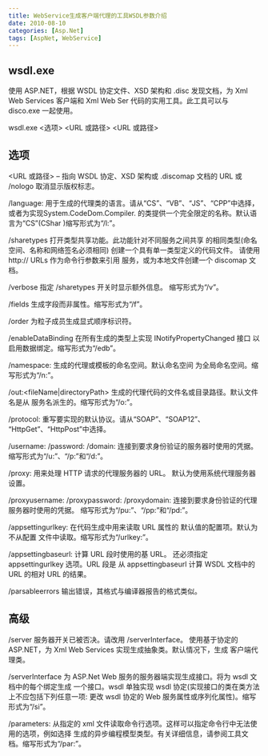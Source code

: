 ```yaml
---
title: WebService生成客户端代理的工具WSDL参数介绍
date: 2010-08-10
categories: [Asp.Net]
tags: [AspNet, WebService]
---
```


## wsdl.exe

使用 ASP.NET，根据 WSDL 协定文件、XSD 架构和 .disc 发现文档，为 Xml Web Services 客户端和 Xml Web Ser 代码的实用工具。此工具可以与 disco.exe 一起使用。

wsdl.exe <选项> <URL 或路径> <URL 或路径>

## 选项

<URL 或路径> –
指向 WSDL 协定、XSD 架构或 .discomap 文档的 URL 或 /nologo 取消显示版权标志。

/language:<language>
用于生成的代理类的语言。请从“CS”、“VB”、“JS”、“CPP”中选择，或者为实现System.CodeDom.Compiler. 的类提供一个完全限定的名称。默认语言为“CS”(CShar )缩写形式为“/l:”。

/sharetypes
打开类型共享功能。此功能针对不同服务之间共享 的相同类型(命名空间、名称和网络签名必须相同) 创建一个具有单一类型定义的代码文件。 请使用 http:// URLs 作为命令行参数来引用 服务，或为本地文件创建一个 discomap 文档。

/verbose
指定 /sharetypes 开关时显示额外信息。 缩写形式为“/v”。

/fields
生成字段而非属性。缩写形式为“/f”。

/order
为粒子成员生成显式顺序标识符。

/enableDataBinding
在所有生成的类型上实现 INotifyPropertyChanged 接口 以启用数据绑定。缩写形式为“/edb”。

/namespace:<namespace>
生成的代理或模板的命名空间。默认命名空间 为全局命名空间。缩写形式为“/n:”。

/out:<fileName|directoryPath>
生成的代理代码的文件名或目录路径。默认文件名是从 服务名派生的。缩写形式为“/o:”。

/protocol:<protocol>
重写要实现的默认协议。请从“SOAP”、“SOAP12”、 “HttpGet”、“HttpPost”中选择。

/username:<username>
/password:<password>
/domain:<domain>
连接到要求身份验证的服务器时使用的凭据。 缩写形式为“/u:”、“/p:”和“/d:”。

/proxy:<url>
用来处理 HTTP 请求的代理服务器的 URL。 默认为使用系统代理服务器设置。

/proxyusername:<username>
/proxypassword:<password>
/proxydomain:<domain>
连接到要求身份验证的代理服务器时使用的凭据。 缩写形式为“/pu:”、“/pp:”和“/pd:”。

/appsettingurlkey:<key>
在代码生成中用来读取 URL 属性的 默认值的配置项。默认为不从配置 文件中读取。缩写形式为“/urlkey:”。

/appsettingbaseurl:<baseurl>
计算 URL 段时使用的基 URL。 还必须指定 appsettingurlkey 选项。URL 段是 从 appsettingbaseurl 计算 WSDL 文档中的 URL 的相对 URL 的结果。

/parsableerrors
输出错误，其格式与编译器报告的格式类似。

## 高级

/server
服务器开关已被否决。请改用 /serverInterface。 使用基于协定的 ASP.NET，为 Xml Web Services 实现生成抽象类。默认情况下，生成 客户端代理类。

/serverInterface
为 ASP.Net Web 服务的服务器端实现生成接口。将为 wsdl 文档中的每个绑定生成 一个接口。wsdl 单独实现 wsdl 协定(实现接口的类在类方法上不应包括下列任意一项: 更改 wsdl 协定的 Web 服务属性或序列化属性)。缩写形式为“/si”。

/parameters:<file>
从指定的 xml 文件读取命令行选项。这样可以指定命令行中无法使用的选项，例如选择 生成的异步编程模型类型。有关详细信息，请参阅工具文档。缩写形式为“/par:”。


